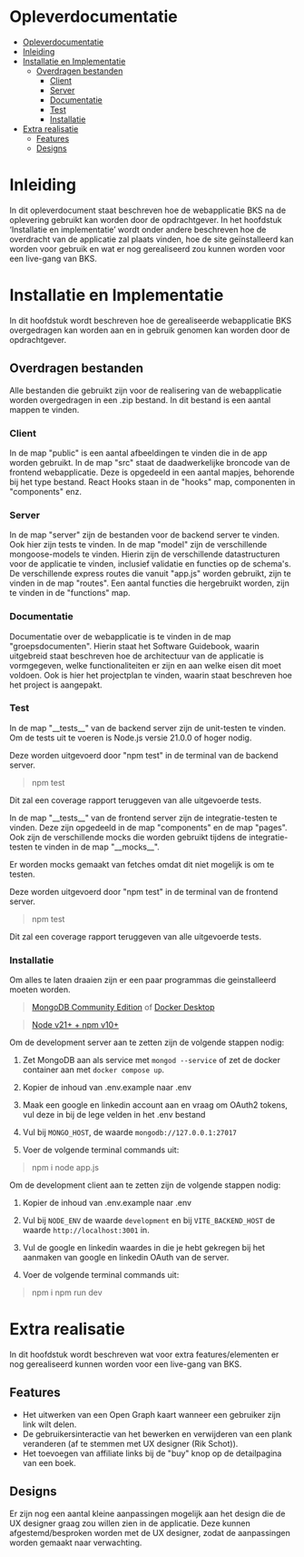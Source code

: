 # Opleverdocumentatie

- [Opleverdocumentatie](#opleverdocumentatie)
- [Inleiding](#inleiding)
- [Installatie en Implementatie](#installatie-en-implementatie)
  - [Overdragen bestanden](#overdragen-bestanden)
    - [Client](#client)
    - [Server](#server)
    - [Documentatie](#documentatie)
    - [Test](#test)
    - [Installatie](#installatie)
- [Extra realisatie](#extra-realisatie)
  - [Features](#features)
  - [Designs](#designs)

# Inleiding

In dit opleverdocument staat beschreven hoe de webapplicatie BKS na de oplevering gebruikt kan worden door de opdrachtgever. In het hoofdstuk ‘Installatie en implementatie’ wordt onder andere beschreven hoe de overdracht van de applicatie zal plaats vinden, hoe de site geïnstalleerd kan worden voor gebruik en wat er nog gerealiseerd zou kunnen worden voor een live-gang van BKS. 

# Installatie en Implementatie

In dit hoofdstuk wordt beschreven hoe de gerealiseerde webapplicatie BKS overgedragen kan worden aan en in gebruik genomen kan worden door de opdrachtgever.

## Overdragen bestanden

Alle bestanden die gebruikt zijn voor de realisering van de webapplicatie worden overgedragen in een .zip bestand. In dit bestand is een aantal mappen te vinden.

### Client 

In de map "public" is een aantal afbeeldingen te vinden die in de app worden gebruikt. 
In de map "src" staat de daadwerkelijke broncode van de frontend webapplicatie. Deze is opgedeeld in een aantal mapjes, behorende bij het type bestand. React Hooks staan in de "hooks" map, componenten in "components" enz.

### Server

In de map "server" zijn de bestanden voor de backend server te vinden. Ook hier zijn tests te vinden.
In de map "model" zijn de verschillende mongoose-models te vinden. Hierin zijn de verschillende datastructuren voor de applicatie te vinden, inclusief validatie en functies op de schema's. 
De verschillende express routes die vanuit "app.js" worden gebruikt, zijn te vinden in de map "routes". 
Een aantal functies die hergebruikt worden, zijn te vinden in de "functions" map.

### Documentatie

Documentatie over de webapplicatie is  te vinden in de map "groepsdocumenten". Hierin staat het Software Guidebook, waarin uitgebreid staat beschreven hoe de architectuur van de applicatie is vormgegeven, welke functionaliteiten er zijn en aan welke eisen dit moet voldoen.
Ook is hier het projectplan te vinden, waarin staat beschreven hoe het project is aangepakt.



### Test

In de map "\_\_tests\_\_" van de backend server zijn de unit-testen te vinden.
Om de tests uit te voeren is Node.js versie 21.0.0 of hoger nodig.

Deze worden uitgevoerd door "npm test" in de terminal van de backend server.

> npm test

Dit zal een coverage rapport teruggeven van alle uitgevoerde tests.

In de map "\_\_tests\_\_" van de frontend server zijn de integratie-testen te vinden. Deze zijn opgedeeld in de map "components" en de map "pages".
Ook zijn de verschillende mocks die worden gebruikt tijdens de integratie-testen te vinden in de map "\_\_mocks\_\_".

Er worden mocks gemaakt van fetches omdat dit niet mogelijk is om te testen.

Deze worden uitgevoerd door "npm test" in de terminal van de frontend server.

> npm test

Dit zal een coverage rapport teruggeven van alle uitgevoerde tests.


### Installatie

Om alles te laten draaien zijn er een paar programmas die geinstalleerd moeten worden.

> [MongoDB Community Edition](https://www.mongodb.com/try/download/community)
of
> [Docker Desktop](https://www.docker.com/products/docker-desktop/)

> [Node v21+ + npm v10+](https://nodejs.org/en)

Om de development server aan te zetten zijn de volgende stappen nodig:

1. Zet MongoDB aan als service met `mongod --service` of zet de docker container aan met `docker compose up`.

2. Kopier de inhoud van .env.example naar .env

3. Maak een google en linkedin account aan en vraag om OAuth2 tokens, vul deze in bij de lege velden in het .env bestand

4. Vul bij `MONGO_HOST`, de waarde `mongodb://127.0.0.1:27017`

5. Voer de volgende terminal commands uit:
> npm i
> node app.js

Om de development client aan te zetten zijn de volgende stappen nodig:

1. Kopier de inhoud van .env.example naar .env

2. Vul bij `NODE_ENV` de waarde `development` en bij `VITE_BACKEND_HOST` de waarde `http://localhost:3001` in.

3. Vul de google en linkedin waardes in die je hebt gekregen bij het aanmaken van google en linkedin OAuth van de server.

4. Voer de volgende terminal commands uit:
> npm i
> npm run dev


# Extra realisatie
In dit hoofdstuk wordt beschreven wat voor extra features/elementen er nog gerealiseerd kunnen worden voor een live-gang van BKS.

## Features
- Het uitwerken van een Open Graph kaart wanneer een gebruiker zijn link wilt delen.
- De gebruikersinteractie van het bewerken en verwijderen van een plank veranderen (af te stemmen met UX designer (Rik Schot)).
- Het toevoegen van affiliate links bij de "buy" knop op de detailpagina van een boek.

## Designs
Er zijn nog een aantal kleine aanpassingen mogelijk aan het design die de UX designer graag zou willen zien in de applicatie. Deze kunnen afgestemd/besproken worden met de UX designer, zodat de aanpassingen worden gemaakt naar verwachting.   


